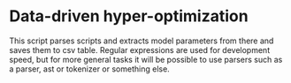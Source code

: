 # Data-driven hyper-optimization

This script parses scripts and extracts model parameters from there and saves them to csv table. 
Regular expressions are used for development speed, but for more general tasks it will be possible to use parsers such as a parser, 
ast or tokenizer or something else.
